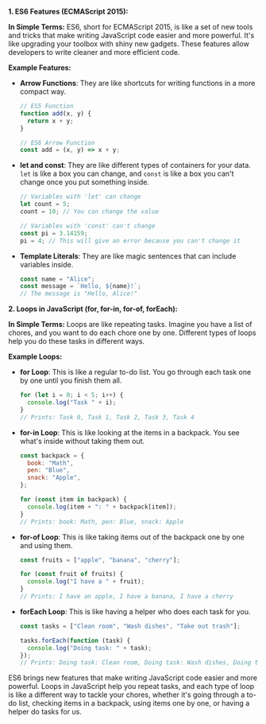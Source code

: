 **1. ES6 Features (ECMAScript 2015):**

**In Simple Terms:** ES6, short for ECMAScript 2015, is like a set of new tools and tricks that make writing JavaScript code easier and more powerful. It's like upgrading your toolbox with shiny new gadgets. These features allow developers to write cleaner and more efficient code.

**Example Features:**

- **Arrow Functions**: They are like shortcuts for writing functions in a more compact way.
  
  ```javascript
  // ES5 Function
  function add(x, y) {
    return x + y;
  }

  // ES6 Arrow Function
  const add = (x, y) => x + y;
  ```

- **let and const**: They are like different types of containers for your data. `let` is like a box you can change, and `const` is like a box you can't change once you put something inside.

  ```javascript
  // Variables with 'let' can change
  let count = 5;
  count = 10; // You can change the value

  // Variables with 'const' can't change
  const pi = 3.14159;
  pi = 4; // This will give an error because you can't change it
  ```

- **Template Literals**: They are like magic sentences that can include variables inside.

  ```javascript
  const name = "Alice";
  const message = `Hello, ${name}!`;
  // The message is "Hello, Alice!"
  ```

**2. Loops in JavaScript (for, for-in, for-of, forEach):**

**In Simple Terms:** Loops are like repeating tasks. Imagine you have a list of chores, and you want to do each chore one by one. Different types of loops help you do these tasks in different ways.

**Example Loops:**

- **for Loop**: This is like a regular to-do list. You go through each task one by one until you finish them all.

  ```javascript
  for (let i = 0; i < 5; i++) {
    console.log("Task " + i);
  }
  // Prints: Task 0, Task 1, Task 2, Task 3, Task 4
  ```

- **for-in Loop**: This is like looking at the items in a backpack. You see what's inside without taking them out.

  ```javascript
  const backpack = {
    book: "Math",
    pen: "Blue",
    snack: "Apple",
  };

  for (const item in backpack) {
    console.log(item + ": " + backpack[item]);
  }
  // Prints: book: Math, pen: Blue, snack: Apple
  ```

- **for-of Loop**: This is like taking items out of the backpack one by one and using them.

  ```javascript
  const fruits = ["apple", "banana", "cherry"];

  for (const fruit of fruits) {
    console.log("I have a " + fruit);
  }
  // Prints: I have an apple, I have a banana, I have a cherry
  ```

- **forEach Loop**: This is like having a helper who does each task for you.

  ```javascript
  const tasks = ["Clean room", "Wash dishes", "Take out trash"];

  tasks.forEach(function (task) {
    console.log("Doing task: " + task);
  });
  // Prints: Doing task: Clean room, Doing task: Wash dishes, Doing task: Take out trash
  ```

ES6 brings new features that make writing JavaScript code easier and more powerful. Loops in JavaScript help you repeat tasks, and each type of loop is like a different way to tackle your chores, whether it's going through a to-do list, checking items in a backpack, using items one by one, or having a helper do tasks for us.